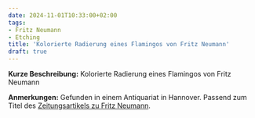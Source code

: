 ```yaml
---
date: 2024-11-01T10:33:00+02:00
tags:
- Fritz Neumann
- Etching
title: 'Kolorierte Radierung eines Flamingos von Fritz Neumann'
draft: true
---
```


**Kurze Beschreibung:** Kolorierte Radierung eines Flamingos von Fritz Neumann

**Anmerkungen:** Gefunden in einem Antiquariat in Hannover. Passend zum Titel des [Zeitungsartikels zu Fritz Neumann](/de/post/fritz-neumann-spandauer-volksblatt-19-2-1972/).
